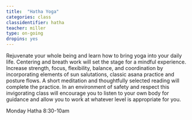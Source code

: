 ```yaml
---
title:  "Hatha Yoga"
categories: class
classidentifier: hatha
teacher: miller
type: on-going
dropins: yes
---
```

Rejuvenate your whole being and learn how to bring yoga into your daily life. Centering and breath work will set the stage for a mindful experience. Increase strength, focus, flexibility, balance, and coordination by incorporating elements of sun salutations, classic asana practice and posture flows. A short meditation and thoughtfully selected reading will complete the practice. In an environment of safety and respect this invigorating class will encourage you to listen to your own body for guidance and allow you to work at whatever level is appropriate for you.

Monday Hatha 8:30-10am

